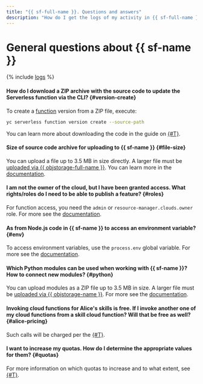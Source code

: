 ```yaml
---
title: "{{ sf-full-name }}. Questions and answers"
description: "How do I get the logs of my activity in {{ sf-full-name }}? Find the answer to this and other questions in this article."
---
```


# General questions about {{ sf-name }}

{% include [logs](../../_qa/logs.md) %}

#### How do I download a ZIP archive with the source code to update the Serverless function via the CLI? {#version-create}

To create a [function](../concepts/function.md) version from a ZIP file, execute:

```bash
yc serverless function version create --source-path
```

You can learn more about downloading the code in the guide on [{#T}](../../functions/operations/function/version-manage.md).

#### Size of source code archive for uploading to {{ sf-name }} {#file-size}

You can upload a file up to 3.5 MB in size directly. A larger file must be [uploaded via {{ objstorage-full-name }}](../../storage/operations/objects/upload.md). You can learn more in the [documentation](../../functions/operations/function/version-manage.md).

#### I am not the owner of the cloud, but I have been granted access. What rights/roles do I need to be able to publish a feature? {#roles}

For function access, you need the `admin` or `resource-manager.clouds.owner` role. For more see the [documentation](../security/index.md).

#### As from Node.js code in {{ sf-name }} to access an environment variable? {#env}

To access environment variables, use the `process.env` global variable. For more see the [documentation](https://nodejs.org/dist/latest-v8.x/docs/api/process.html#process_process_env).

#### Which Python modules can be used when working with {{ sf-name }}? How to connect new modules? {#python}

You can upload modules as a ZIP file up to 3.5 MB in size. A larger file must be [uploaded via {{ objstorage-name }}](../../storage/operations/objects/upload.md). For more see the [documentation](../quickstart/create-function/python-function-quickstart.md).

#### Invoking cloud functions for Alice's skills is free. If I invoke another one of my cloud functions from a skill cloud function? Will that be free as well? {#alice-pricing}

Such calls will be charged per the [{#T}](../pricing.md).

#### I want to increase my quotas. How do I determine the appropriate values for them? {#quotas}

For more information on which quotas to increase and to what extent, see [{#T}](../concepts/limits.md#related-quotas).
